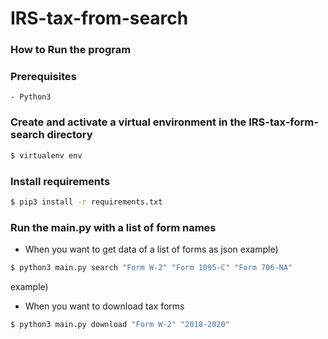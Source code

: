 # IRS-tax-from-search

### How to Run the program 

### Prerequisites
    - Python3

### Create and activate a virtual environment in the IRS-tax-form-search directory
```sh
$ virtualenv env
```

### Install requirements
```sh
$ pip3 install -r requirements.txt
```

### Run the main.py with a list of form names 
- When you want to get data of a list of forms as json
example)
```sh
$ python3 main.py search "Form W-2" "Form 1095-C" "Form 706-NA"
```
example)
- When you want to download tax forms 
```sh
$ python3 main.py download "Form W-2" "2018-2020"
```





